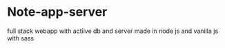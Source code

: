# Note-app-server
full stack webapp with actiive db and server made in node js and vanilla js with sass

